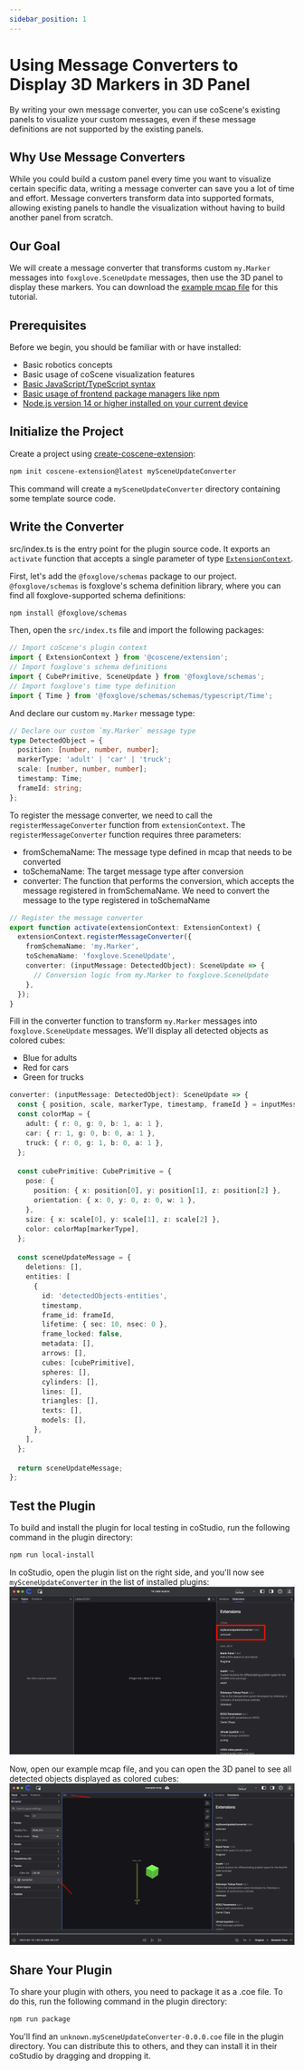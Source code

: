 ```yaml
---
sidebar_position: 1
---
```


# Using Message Converters to Display 3D Markers in 3D Panel

By writing your own message converter, you can use coScene's existing panels to visualize your custom messages, even if these message definitions are not supported by the existing panels.

## Why Use Message Converters

While you could build a custom panel every time you want to visualize certain specific data, writing a message converter can save you a lot of time and effort. Message converters transform data into supported formats, allowing existing panels to handle the visualization without having to build another panel from scratch.

## Our Goal

We will create a message converter that transforms custom `my.Marker` messages into `foxglove.SceneUpdate` messages, then use the 3D panel to display these markers. You can download the [example mcap file](https://download.coscene.cn/assets/bags/example.mcap) for this tutorial.

## Prerequisites

Before we begin, you should be familiar with or have installed:

- Basic robotics concepts
- Basic usage of coScene visualization features
- [Basic JavaScript/TypeScript syntax](https://www.typescriptlang.org/docs/handbook/basic-types.html)
- [Basic usage of frontend package managers like npm](https://docs.npmjs.com/)
- [Node.js version 14 or higher installed on your current device](https://nodejs.org/en/download/)

## Initialize the Project

Create a project using [create-coscene-extension](https://github.com/coscene-io/create-coscene-extension):

```bash
npm init coscene-extension@latest mySceneUpdateConverter
```

This command will create a `mySceneUpdateConverter` directory containing some template source code.

## Write the Converter

src/index.ts is the entry point for the plugin source code. It exports an `activate` function that accepts a single parameter of type [`ExtensionContext`](/docs/viz/extensions/api/entry-point/extension-context).

First, let's add the `@foxglove/schemas` package to our project. `@foxglove/schemas` is foxglove's schema definition library, where you can find all foxglove-supported schema definitions:

```bash
npm install @foxglove/schemas
```

Then, open the `src/index.ts` file and import the following packages:

```ts
// Import coScene's plugin context
import { ExtensionContext } from '@coscene/extension';
// Import foxglove's schema definitions
import { CubePrimitive, SceneUpdate } from '@foxglove/schemas';
// Import foxglove's time type definition
import { Time } from '@foxglove/schemas/schemas/typescript/Time';
```

And declare our custom `my.Marker` message type:

```ts
// Declare our custom `my.Marker` message type
type DetectedObject = {
  position: [number, number, number];
  markerType: 'adult' | 'car' | 'truck';
  scale: [number, number, number];
  timestamp: Time;
  frameId: string;
};
```

To register the message converter, we need to call the `registerMessageConverter` function from `extensionContext`. The `registerMessageConverter` function requires three parameters:

- fromSchemaName: The message type defined in mcap that needs to be converted
- toSchemaName: The target message type after conversion
- converter: The function that performs the conversion, which accepts the message registered in fromSchemaName. We need to convert the message to the type registered in toSchemaName

```ts
// Register the message converter
export function activate(extensionContext: ExtensionContext) {
  extensionContext.registerMessageConverter({
    fromSchemaName: 'my.Marker',
    toSchemaName: 'foxglove.SceneUpdate',
    converter: (inputMessage: DetectedObject): SceneUpdate => {
      // Conversion logic from my.Marker to foxglove.SceneUpdate
    },
  });
}
```

Fill in the converter function to transform `my.Marker` messages into `foxglove.SceneUpdate` messages. We'll display all detected objects as colored cubes:

- Blue for adults
- Red for cars
- Green for trucks

```ts
converter: (inputMessage: DetectedObject): SceneUpdate => {
  const { position, scale, markerType, timestamp, frameId } = inputMessage;
  const colorMap = {
    adult: { r: 0, g: 0, b: 1, a: 1 },
    car: { r: 1, g: 0, b: 0, a: 1 },
    truck: { r: 0, g: 1, b: 0, a: 1 },
  };

  const cubePrimitive: CubePrimitive = {
    pose: {
      position: { x: position[0], y: position[1], z: position[2] },
      orientation: { x: 0, y: 0, z: 0, w: 1 },
    },
    size: { x: scale[0], y: scale[1], z: scale[2] },
    color: colorMap[markerType],
  };

  const sceneUpdateMessage = {
    deletions: [],
    entities: [
      {
        id: 'detectedObjects-entities',
        timestamp,
        frame_id: frameId,
        lifetime: { sec: 10, nsec: 0 },
        frame_locked: false,
        metadata: [],
        arrows: [],
        cubes: [cubePrimitive],
        spheres: [],
        cylinders: [],
        lines: [],
        triangles: [],
        texts: [],
        models: [],
      },
    ],
  };

  return sceneUpdateMessage;
};
```

## Test the Plugin

To build and install the plugin for local testing in coStudio, run the following command in the plugin directory:

```bash
npm run local-install
```

In coStudio, open the plugin list on the right side, and you'll now see `mySceneUpdateConverter` in the list of installed plugins:
![extensionList](./img/extensionList.png)

Now, open our example mcap file, and you can open the 3D panel to see all detected objects displayed as colored cubes:
![3dPanel](./img/3dPanel.png)

## Share Your Plugin

To share your plugin with others, you need to package it as a .coe file. To do this, run the following command in the plugin directory:

```bash
npm run package
```

You'll find an `unknown.mySceneUpdateConverter-0.0.0.coe` file in the plugin directory. You can distribute this to others, and they can install it in their coStudio by dragging and dropping it.
